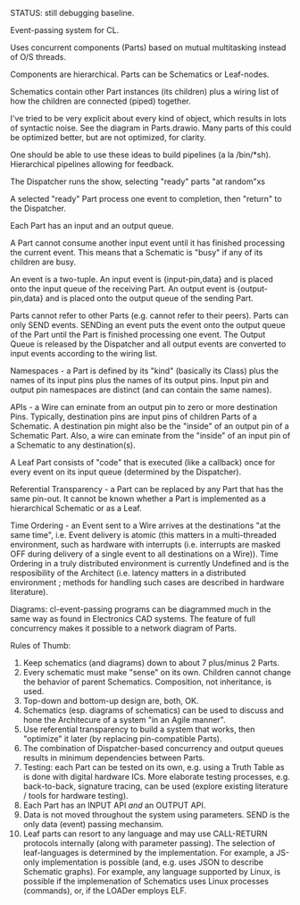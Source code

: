 STATUS: still debugging baseline.


Event-passing system for CL.

Uses concurrent components (Parts) based on mutual multitasking instead of O/S threads.

Components are hierarchical. Parts can be Schematics or Leaf-nodes.

Schematics contain other Part instances (its children) plus a wiring list of how the children are connected (piped) together.

I've tried to be very explicit about every kind of object, which results in lots of syntactic noise.  See the diagram in Parts.drawio.  Many parts of this could be optimized better, but are not optimized, for clarity.

One should be able to use these ideas to build pipelines (a la /bin/*sh).  Hierarchical pipelines allowing for feedback.

The Dispatcher runs the show, selecting "ready" parts "at random"xs

A selected "ready" Part process one event to completion, then "return" to the Dispatcher.

Each Part has an input and an output queue.

A Part cannot consume another input event until it has finished processing the current event.  This means that a Schematic is "busy" if any of its children are busy.

An event is a two-tuple.  An input event is {input-pin,data} and is placed onto the input queue of the receiving Part.  An output event is {output-pin,data} and is placed onto the output queue of the sending Part.

Parts cannot refer to other Parts (e.g. cannot refer to their peers).  Parts can only SEND events.  SENDing an event puts the event onto the output queue of the Part until the Part is finished processing one event.  The Output Queue is released by the Dispatcher and all output events are converted to input events according to the wiring list.

Namespaces - a Part is defined by its "kind" (basically its Class) plus the names of its input pins plus the names of its output pins.  Input pin and output pin namespaces are distinct (and can contain the same names).

APIs - a Wire can eminate from an output pin to zero or more destination Pins.  Typically, destination pins are input pins of children Parts of a Schematic. A destination pin might also be the "inside" of an output pin of a Schematic Part. Also, a wire can eminate from the "inside" of an input pin of a Schematic to any destination(s).

A Leaf Part consists of "code" that is executed (like a callback) once for every event on its input queue (determined by the Dispatcher).

Referential Transparency - a Part can be replaced by any Part that has the same pin-out.  It cannot be known whether a Part is implemented as a hierarchical Schematic or as a Leaf.

Time Ordering - an Event sent to a Wire arrives at the destinations "at the same time", i.e. Event delivery is atomic (this matters in a multi-threaded environment, such as hardware with interrupts (i.e. interrupts are masked OFF during delivery of a single event to all destinations on a Wire)).  Time Ordering in a truly distributed environment is currently Undefined and is the resposibility of the Architect (i.e. latency matters in a distributed environment ; methods for handling such cases are described in hardware literature).

Diagrams: cl-event-passing programs can be diagrammed much in the same way as found in Electronics CAD systems.  The feature of full concurrency makes it possible to a network diagram of Parts.

Rules of Thumb:
1. Keep schematics (and diagrams) down to about 7 plus/minus 2 Parts.
2. Every schematic must make "sense" on its own.  Children cannot change the behavior of parent Schematics.  Composition, not inheritance, is used.
3. Top-down and bottom-up design are, both, OK.
4. Schematics (esp. diagrams of schematics) can be used to discuss and hone the Architecure of a system "in an Agile manner".
5. Use referential transparency to build a system that works, then "optimize" it later (by replacing pin-compatible Parts).
6. The combination of Dispatcher-based concurrency and output queues results in minimum dependencies between Parts.
7. Testing: each Part can be tested on its own, e.g. using a Truth Table as is done with digital hardware ICs.  More elaborate testing processes, e.g. back-to-back, signature tracing, can be used (explore existing literature / tools for hardware testing).
8. Each Part has an INPUT API *and* an OUTPUT API.
9. Data is not moved throughout the system using parameters.  SEND is the only data (event) passing mechansim.
10.  Leaf parts can resort to any language and may use CALL-RETURN protocols internally (along with parameter passing). The selection of leaf-languages is determined by the implementation.  For example, a JS-only implementation is possible (and, e.g. uses JSON to describe Schematic graphs).  For example, any language supported by Linux, is possible if the implemenation of Schematics uses Linux processes (commands), or, if the LOADer employs ELF.